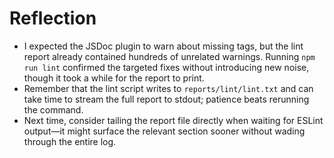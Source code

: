 # Reflection

- I expected the JSDoc plugin to warn about missing tags, but the lint report already contained hundreds of unrelated warnings. Running `npm run lint` confirmed the targeted fixes without introducing new noise, though it took a while for the report to print.
- Remember that the lint script writes to `reports/lint/lint.txt` and can take time to stream the full report to stdout; patience beats rerunning the command.
- Next time, consider tailing the report file directly when waiting for ESLint output—it might surface the relevant section sooner without wading through the entire log.
